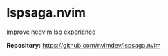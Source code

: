 # lspsaga.nvim

improve neovim lsp experience

**Repository:** <https://github.com/nvimdev/lspsaga.nvim>
